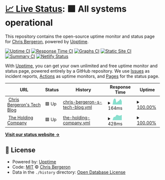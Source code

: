 # [📈 Live Status](https://chrisbergeron.github.io/upptime): <!--live status--> **🟩 All systems operational**

This repository contains the open-source uptime monitor and status page for [Chris Bergeron](https://chrisbergeron.com), powered by [Upptime](https://github.com/upptime/upptime).

[![Uptime CI](https://github.com/chrisbergeron/upptime/workflows/Uptime%20CI/badge.svg)](https://github.com/chrisbergeron/upptime/actions?query=workflow%3A%22Uptime+CI%22)
[![Response Time CI](https://github.com/chrisbergeron/upptime/workflows/Response%20Time%20CI/badge.svg)](https://github.com/chrisbergeron/upptime/actions?query=workflow%3A%22Response+Time+CI%22)
[![Graphs CI](https://github.com/chrisbergeron/upptime/workflows/Graphs%20CI/badge.svg)](https://github.com/chrisbergeron/upptime/actions?query=workflow%3A%22Graphs+CI%22)
[![Static Site CI](https://github.com/chrisbergeron/upptime/workflows/Static%20Site%20CI/badge.svg)](https://github.com/chrisbergeron/upptime/actions?query=workflow%3A%22Static+Site+CI%22)
[![Summary CI](https://github.com/chrisbergeron/upptime/workflows/Summary%20CI/badge.svg)](https://github.com/chrisbergeron/upptime/actions?query=workflow%3A%22Summary+CI%22)
[![Netlify Status](https://api.netlify.com/api/v1/badges/2c1ad88d-bc89-4484-bcf7-88ee21177171/deploy-status)](https://app.netlify.com/sites/trusting-euclid-aba181/deploys)

With [Upptime](https://upptime.js.org), you can get your own unlimited and free uptime monitor and status page, powered entirely by a GitHub repository. We use [Issues](https://github.com/chrisbergeron/upptime/issues) as incident reports, [Actions](https://github.com/chrisbergeron/upptime/actions) as uptime monitors, and [Pages](https://chrisbergeron.github.io/upptime) for the status page.

<!--start: status pages-->
<!-- This summary is generated by Upptime (https://github.com/upptime/upptime) -->
<!-- Do not edit this manually, your changes will be overwritten -->
<!-- prettier-ignore -->
| URL | Status | History | Response Time | Uptime |
| --- | ------ | ------- | ------------- | ------ |
| <img alt="" src="https://icons.duckduckgo.com/ip3/chrisbergeron.com.ico" height="13"> [Chris Bergeron's Tech Blog](https://chrisbergeron.com) | 🟩 Up | [chris-bergeron-s-tech-blog.yml](https://github.com/chrisbergeron/upptime/commits/HEAD/history/chris-bergeron-s-tech-blog.yml) | <details><summary><img alt="Response time graph" src="./graphs/chris-bergeron-s-tech-blog/response-time-week.png" height="20"> 164ms</summary><br><a href="https://cbergeron-status.netlify.app/history/chris-bergeron-s-tech-blog"><img alt="Response time 245" src="https://img.shields.io/endpoint?url=https%3A%2F%2Fraw.githubusercontent.com%2Fchrisbergeron%2Fupptime%2FHEAD%2Fapi%2Fchris-bergeron-s-tech-blog%2Fresponse-time.json"></a><br><a href="https://cbergeron-status.netlify.app/history/chris-bergeron-s-tech-blog"><img alt="24-hour response time 128" src="https://img.shields.io/endpoint?url=https%3A%2F%2Fraw.githubusercontent.com%2Fchrisbergeron%2Fupptime%2FHEAD%2Fapi%2Fchris-bergeron-s-tech-blog%2Fresponse-time-day.json"></a><br><a href="https://cbergeron-status.netlify.app/history/chris-bergeron-s-tech-blog"><img alt="7-day response time 164" src="https://img.shields.io/endpoint?url=https%3A%2F%2Fraw.githubusercontent.com%2Fchrisbergeron%2Fupptime%2FHEAD%2Fapi%2Fchris-bergeron-s-tech-blog%2Fresponse-time-week.json"></a><br><a href="https://cbergeron-status.netlify.app/history/chris-bergeron-s-tech-blog"><img alt="30-day response time 146" src="https://img.shields.io/endpoint?url=https%3A%2F%2Fraw.githubusercontent.com%2Fchrisbergeron%2Fupptime%2FHEAD%2Fapi%2Fchris-bergeron-s-tech-blog%2Fresponse-time-month.json"></a><br><a href="https://cbergeron-status.netlify.app/history/chris-bergeron-s-tech-blog"><img alt="1-year response time 203" src="https://img.shields.io/endpoint?url=https%3A%2F%2Fraw.githubusercontent.com%2Fchrisbergeron%2Fupptime%2FHEAD%2Fapi%2Fchris-bergeron-s-tech-blog%2Fresponse-time-year.json"></a></details> | <details><summary><a href="https://cbergeron-status.netlify.app/history/chris-bergeron-s-tech-blog">100.00%</a></summary><a href="https://cbergeron-status.netlify.app/history/chris-bergeron-s-tech-blog"><img alt="All-time uptime 98.75%" src="https://img.shields.io/endpoint?url=https%3A%2F%2Fraw.githubusercontent.com%2Fchrisbergeron%2Fupptime%2FHEAD%2Fapi%2Fchris-bergeron-s-tech-blog%2Fuptime.json"></a><br><a href="https://cbergeron-status.netlify.app/history/chris-bergeron-s-tech-blog"><img alt="24-hour uptime 100.00%" src="https://img.shields.io/endpoint?url=https%3A%2F%2Fraw.githubusercontent.com%2Fchrisbergeron%2Fupptime%2FHEAD%2Fapi%2Fchris-bergeron-s-tech-blog%2Fuptime-day.json"></a><br><a href="https://cbergeron-status.netlify.app/history/chris-bergeron-s-tech-blog"><img alt="7-day uptime 100.00%" src="https://img.shields.io/endpoint?url=https%3A%2F%2Fraw.githubusercontent.com%2Fchrisbergeron%2Fupptime%2FHEAD%2Fapi%2Fchris-bergeron-s-tech-blog%2Fuptime-week.json"></a><br><a href="https://cbergeron-status.netlify.app/history/chris-bergeron-s-tech-blog"><img alt="30-day uptime 100.00%" src="https://img.shields.io/endpoint?url=https%3A%2F%2Fraw.githubusercontent.com%2Fchrisbergeron%2Fupptime%2FHEAD%2Fapi%2Fchris-bergeron-s-tech-blog%2Fuptime-month.json"></a><br><a href="https://cbergeron-status.netlify.app/history/chris-bergeron-s-tech-blog"><img alt="1-year uptime 99.99%" src="https://img.shields.io/endpoint?url=https%3A%2F%2Fraw.githubusercontent.com%2Fchrisbergeron%2Fupptime%2FHEAD%2Fapi%2Fchris-bergeron-s-tech-blog%2Fuptime-year.json"></a></details>
| <img alt="" src="https://icons.duckduckgo.com/ip3/holdingco.com.ico" height="13"> [The Holding Company](https://holdingco.com) | 🟩 Up | [the-holding-company.yml](https://github.com/chrisbergeron/upptime/commits/HEAD/history/the-holding-company.yml) | <details><summary><img alt="Response time graph" src="./graphs/the-holding-company/response-time-week.png" height="20"> 428ms</summary><br><a href="https://cbergeron-status.netlify.app/history/the-holding-company"><img alt="Response time 383" src="https://img.shields.io/endpoint?url=https%3A%2F%2Fraw.githubusercontent.com%2Fchrisbergeron%2Fupptime%2FHEAD%2Fapi%2Fthe-holding-company%2Fresponse-time.json"></a><br><a href="https://cbergeron-status.netlify.app/history/the-holding-company"><img alt="24-hour response time 504" src="https://img.shields.io/endpoint?url=https%3A%2F%2Fraw.githubusercontent.com%2Fchrisbergeron%2Fupptime%2FHEAD%2Fapi%2Fthe-holding-company%2Fresponse-time-day.json"></a><br><a href="https://cbergeron-status.netlify.app/history/the-holding-company"><img alt="7-day response time 428" src="https://img.shields.io/endpoint?url=https%3A%2F%2Fraw.githubusercontent.com%2Fchrisbergeron%2Fupptime%2FHEAD%2Fapi%2Fthe-holding-company%2Fresponse-time-week.json"></a><br><a href="https://cbergeron-status.netlify.app/history/the-holding-company"><img alt="30-day response time 397" src="https://img.shields.io/endpoint?url=https%3A%2F%2Fraw.githubusercontent.com%2Fchrisbergeron%2Fupptime%2FHEAD%2Fapi%2Fthe-holding-company%2Fresponse-time-month.json"></a><br><a href="https://cbergeron-status.netlify.app/history/the-holding-company"><img alt="1-year response time 377" src="https://img.shields.io/endpoint?url=https%3A%2F%2Fraw.githubusercontent.com%2Fchrisbergeron%2Fupptime%2FHEAD%2Fapi%2Fthe-holding-company%2Fresponse-time-year.json"></a></details> | <details><summary><a href="https://cbergeron-status.netlify.app/history/the-holding-company">100.00%</a></summary><a href="https://cbergeron-status.netlify.app/history/the-holding-company"><img alt="All-time uptime 99.98%" src="https://img.shields.io/endpoint?url=https%3A%2F%2Fraw.githubusercontent.com%2Fchrisbergeron%2Fupptime%2FHEAD%2Fapi%2Fthe-holding-company%2Fuptime.json"></a><br><a href="https://cbergeron-status.netlify.app/history/the-holding-company"><img alt="24-hour uptime 100.00%" src="https://img.shields.io/endpoint?url=https%3A%2F%2Fraw.githubusercontent.com%2Fchrisbergeron%2Fupptime%2FHEAD%2Fapi%2Fthe-holding-company%2Fuptime-day.json"></a><br><a href="https://cbergeron-status.netlify.app/history/the-holding-company"><img alt="7-day uptime 100.00%" src="https://img.shields.io/endpoint?url=https%3A%2F%2Fraw.githubusercontent.com%2Fchrisbergeron%2Fupptime%2FHEAD%2Fapi%2Fthe-holding-company%2Fuptime-week.json"></a><br><a href="https://cbergeron-status.netlify.app/history/the-holding-company"><img alt="30-day uptime 100.00%" src="https://img.shields.io/endpoint?url=https%3A%2F%2Fraw.githubusercontent.com%2Fchrisbergeron%2Fupptime%2FHEAD%2Fapi%2Fthe-holding-company%2Fuptime-month.json"></a><br><a href="https://cbergeron-status.netlify.app/history/the-holding-company"><img alt="1-year uptime 99.97%" src="https://img.shields.io/endpoint?url=https%3A%2F%2Fraw.githubusercontent.com%2Fchrisbergeron%2Fupptime%2FHEAD%2Fapi%2Fthe-holding-company%2Fuptime-year.json"></a></details>

<!--end: status pages-->

[**Visit our status website →**](https://cbergeron-status.netlify.app)

## 📄 License

- Powered by: [Upptime](https://github.com/upptime/upptime)
- Code: [MIT](./LICENSE) © [Chris Bergeron](https://chrisbergeron.com)
- Data in the `./history` directory: [Open Database License](https://opendatacommons.org/licenses/odbl/1-0/)
